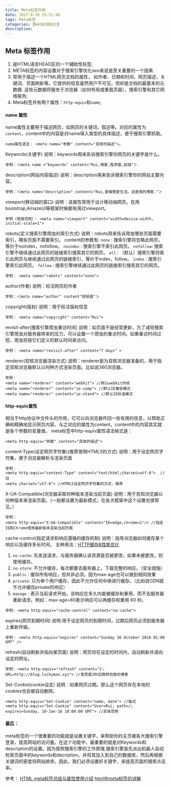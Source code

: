 ```yaml
---
title: Meta标签作用
date: 2017-8-10 15:51:48
tags: Meta标签
categories: [Web前端知识]
description:
---
```

## Meta 标签作用

1. 是HTML语言HEAD区的一个辅助性标签; 
2. META标签的内容设置对于搜索引擎优化seo来说是至关重要的一个因素.
2. 常用于描述一个HTML网页文档的属性， 如作者、日期和时间、网页描述、关键词、页面刷新等。它提供的信息虽然用户不可见，但却是文档的最基本的元数据.
这些元数据将服务于浏览器（如何布局或重载页面），搜索引擎和其它网络服务;
3. Meta标签共有两个属性：`http-equiv`和`name`;

#### name 属性

name属性主要用于描述网页，如网页的关键词，叙述等。对应的属性为`content`，content中的内容是对name填入类型的具体描述，便于搜索引擎抓取。
```
name属性语法： <meta name="参数" content="具体的描述">。
```

Keywords(关键字)
说明：keywords用来告诉搜索引擎你网页的关键字是什么。
```
举例：＜meta name ="keywords" content="Rui,博客,程序猿,前端"＞
```
description(网站内容描述)
说明：description用来告诉搜索引擎你的网站主要内容。
```
举例：＜meta name="description" content="Rui,爱编程爱生活。这是我的博客."＞
```
viewport(移动端的窗口)
说明：该属性常用于设计移动端网页。在用bootstrap,AmazeUI等框架时候都有用过viewport。
```
举例（常用范例）： <meta name="viewport" content="width=device-width, initial-scale=1">
```
robots(定义搜索引擎爬虫的索引方式)
说明：robots用来告诉爬虫哪些页面需要索引，哪些页面不需要索引。 
content的参数有:
`none` : 搜索引擎将忽略此网页，等价于noindex，nofollow。
`noindex` : 搜索引擎不索引此网页。
`nofollow`: 搜索引擎不继续通过此网页的链接索引搜索其它的网页。
`all` : （默认）搜索引擎将索引此网页与继续通过此网页的链接索引，等价于index，follow。
`index` : 搜索引擎索引此网页。
`follow` : 搜索引擎继续通过此网页的链接索引搜索其它的网页。
```
举例： <meta name="robots" content="none">
```
author(作者)
说明：标注网页的作者
```
举例：＜meta name="author" content"锐锐君"＞
```
copyright(版权)
说明：用于标注版权信息
```
举例： <meta name="copyright" content="Rui"> 
```
revisit-after(搜索引擎爬虫重访时间)
说明：如页面不是经常更新，为了减轻搜索引擎爬虫对服务器带来的压力，可以设置一个爬虫的重访时间。如果重访时间过短，爬虫将按它们定义的默认时间来访问。
```
举例： <meta name="revisit-after" content="7 days" >
```
renderer(双核浏览器渲染方式)
说明：renderer是为双核浏览器准备的，用于指定双核浏览器默认以何种方式渲染页面。比如说360浏览器。
```
举例：
<meta name="renderer" content="webkit"> //默认webkit内核
<meta name="renderer" content="ie-comp"> //默认IE兼容模式
<meta name="renderer" content="ie-stand"> //默认IE标准模式
```


#### http-equiv属性

相当于http协议中文件头的作用，它可以向浏览器传回一些有用的信息，以帮助正确和精确地显示网页内容，与之对应的属性为content，content中的内容其实就是各个参数的变量值。
meta标签中http-equiv属性语法格式是：
```
<meta http-equiv="参数" content="具体的描述">
```
content-Type(设定网页字符集)(推荐使用HTML5的方式)
说明：用于设定网页字符集，便于浏览器解析与渲染页面
```
举例：
<meta http-equiv="content-Type" content="text/html;charset=utf-8">  //旧
<meta charset="utf-8"> //HTML5设定网页字符集的方式，推荐
```
X-UA-Compatible(浏览器采取何种版本渲染当前页面)
说明：用于告知浏览器以何种版本来渲染页面。（一般都设置为最新模式，在各大框架中这个设置也很常见。）
```
举例：
<meta http-equiv="X-UA-Compatible" content="IE=edge,chrome=1"/> //指定IE和Chrome使用最新版本渲染当前页面
```
cache-control(指定请求和响应遵循的缓存机制)
说明：指导浏览器如何缓存某个响应以及缓存多长时间。
五种用法：[HTTP缓存&性能优化](https://developers.google.com/web/fundamentals/performance/optimizing-content-efficiency/http-caching?hl=zh-cn#cache-control)
1. `no-cache`: 先发送请求，与服务器确认该资源是否被更改，如果未被更改，则使用缓存。
1. `no-store`: 不允许缓存，每次都要去服务器上，下载完整的响应。（安全措施）
1. `public` : 缓存所有响应，但并非必须。因为max-age也可以做到相同效果
1. `private`: 只为单个用户缓存，因此不允许任何中继进行缓存。（比如说CDN就不允许缓存private的响应）
1. `maxage` : 表示当前请求开始，该响应在多久内能被缓存和重用，而不去服务器重新请求。例如：max-age=60表示响应可以再缓存和重用 60 秒。
```
举例: <meta http-equiv="cache-control" content="no-cache">
```
expires(网页到期时间)
说明:用于设定网页的到期时间，过期后网页必须到服务器上重新传输。
```
举例： <meta http-equiv="expires" content="Sunday 26 October 2016 01:00 GMT" />
```
refresh(自动刷新并指向某页面)
说明：网页将在设定的时间内，自动刷新并调向设定的网址。
```
举例: <meta http-equiv="refresh" content="2；URL=http://blog.luckyman.xyz"> //意思是2秒后跳转向我的博客
```
Set-Cookie(cookie设定)
说明：如果网页过期。那么这个网页存在本地的cookies也会被自动删除。
```
<meta http-equiv="Set-Cookie" content="name, date"> //格式
<meta http-equiv="Set-Cookie" content="User=Rui; path=/; expires=Sunday, 10-Jan-16 10:00:00 GMT"> //具体范例
```
#### 最后：
meta标签的一个很重要的功能就是设置关键字，来帮助你的主页被各大搜索引擎登录，提高网站的访问量。在这个功能中，最重要的就是对Keywords和description的设置。因为按照搜索引擎的工作原理,搜索引擎首先派出机器人自动检索页面中的keywords和decription，并将其加入到自己的数据库，然后再根据关键词的密度将网站排序。因此，我们必须设置好关键字，来提高页面的搜索点击率。

参考：
[HTML meta标签总结与属性使用介绍](https://segmentfault.com/a/1190000004279791)
[html中meta标签的详解](http://zq210wl.github.io/2015/01/05/html-meta-tag/)